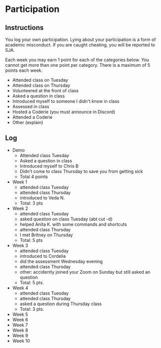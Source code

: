 Participation
=============

## Instructions ##

You log your own participation. Lying about your participation is a form of
academic misconduct. If you are caught cheating, you will be reported to SJA.

Each week you may earn 1 point for each of the categories below. You cannot get
more than one point per category. There is a maximum of 5 points each week.

+ Attended class on Tuesday
+ Attended class on Thursday
+ Volunteered at the front of class
+ Asked a question in class
+ Introduced myself to someone I didn't know in class
+ Assessed in class
+ Hosted a Coderie (you must announce in Discord)
+ Attended a Coderie
+ Other (explain)

## Log ##

- Demo
	+ Attended class Tuesday
	+ Asked a question in class
	+ Introduced myself to Chris B
	+ Didn't come to class Thursday to save you from getting sick
	+ Total 4 points
- Week 1
	+ attended class Tuesday 
	+ attended class Thursday
	+ introduced to Veda N.
	+ Total: 3 pts
- Week 2
	+ attended class Tuesday
	+ asked question on class Tuesday (abt cut -d)
	+ helped Anita K. with some commands and shortcuts
	+ attended class Thursday
	+ I met Britney on Thursday
	+ Total: 5 pts
- Week 3
	+ attended class Tuesday
	+ introduced to Cordelia
	+ did the assessment Wednesday evening
	+ attended class Thursday
	+ other: accidently joined your Zoom on Sunday but still asked an question 
	+ Total: 5 pts.
- Week 4
	+ attended class Tuesday
	+ attended class Thursday
	+ asked a question during Thursday class
	+ Total: 3 pts. 
- Week 5
- Week 6
- Week 7
- Week 8
- Week 9
- Week 10
